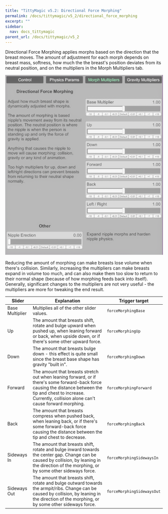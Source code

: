 ```yaml
---
title: "TittyMagic v5.2: Directional Force Morphing"
permalink: /docs/tittymagic/v5_2/directional_force_morphing
excerpt: ""
sidebar:
  nav: docs_tittymagic
parent_url: /docs/tittymagic/v5_2
---
```


Directional Force Morphing applies morphs based on the direction that the breast moves. The amount of adjustment for each morph depends on breast mass, softness, how much the the breast's position deviates from its neutral position, and on the multipliers in the Morph Multipliers tab.

![5_2_directional_force_morphing.png](/assets/screens/tittymagic/5_2_directional_force_morphing.png)

Reducing the amount of morphing can make breasts lose volume when there's collision. Similarly, increasing the multipliers can make breasts expand in volume too much, and can also make them too slow to return to their normal shape (because of how morphing feeds back into itself). Generally, significant changes to the multipliers are not very useful - the multipliers are more for tweaking the end result.

| Slider | Explanation | Trigger target |
|--------|-------------|----------------|
| Base Multiplier | Multiplies all of the other slider values. | `forceMorphingBase` |
| Up |  The amount that breasts shift, rotate and bulge upward when pushed up, when leaning forward or back, when upside down, or if there's some other upward force. | `forceMorphingUp` |
| Down | The amount that breasts bulge down - this effect is quite small since the breast base shape has gravity "built in". | `forceMorphingDown` |
| Forward | The amount that breasts stretch out when leaning forward, or if there's some forward-back force causing the distance between the tip and chest to increase. Currently, collision alone can't cause forward morphing. | `forceMorphingForward` |
| Back | The amount that breasts compress when pushed back, when leaning back, or if there's some forward-back force causing the distance between the tip and chest to decrease. | `forceMorphingBack` |
| Sideways In | The amount that breasts shift, rotate and bulge inward towards the center gap. Change can be caused by collision, by leaning in the direction of the morphing, or by some other sideways force. | `forceMorphingSidewaysIn` |
| Sideways Out | The amount that breasts shift, rotate and bulge outward towards the armpit/ribs. Change can be caused by collision, by leaning in the direction of the morphing, or by some other sideways force. | `forceMorphingSidewaysOut` |

